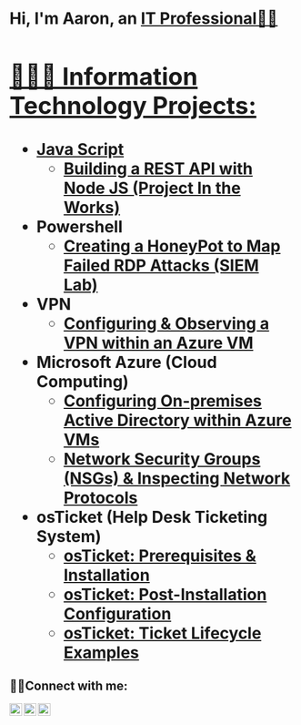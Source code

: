 <h1>Hi, I'm Aaron, an <a href="https://linkedin.com/in/aaronrucker990">IT Professional👋🏾
    
<h2>👨🏾‍💻 Information Technology Projects:</h2>
    
  - <b>Java Script</b>
    - [Building a REST API with Node JS (Project In the Works)](https://github.com/aaronrucker990//rest-api-with-node-js) 
- <b>Powershell</b>
    - [Creating a HoneyPot to Map Failed RDP Attacks (SIEM Lab)](https://github.com/aaronrucker990/siem-lab)     
- <b>VPN</b>
    - [Configuring & Observing a VPN within an Azure VM](https://github.com/aaronrucker990/vpn-observ-and-config)  
- <b>Microsoft Azure (Cloud Computing)</b>
  - [Configuring On-premises Active Directory within Azure VMs](https://github.com/aaronrucker990/configure-ad)
  - [Network Security Groups (NSGs) & Inspecting Network Protocols](https://github.com/aaronrucker990/azure-network-protocols)
- <b>osTicket (Help Desk Ticketing System)</b>
  - [osTicket: Prerequisites & Installation](https://github.com/aaronrucker990/osTicket-Prereqs)
  - [osTicket: Post-Installation Configuration](https://github.com/aaronrucker990/osTicket-post-install-config)
  - [osTicket: Ticket Lifecycle Examples](https://github.com/aaronrucker990/ticket-lifecycle-examples)  
    
<h2>🤳🏾Connect with me:</h2>

[<img align="left" alt="Josh | Youtube" width="22px" src="https://cdn.jsdelivr.net/npm/simple-icons@v3/icons/youtube.svg" />][youtube]
[<img align="left" alt="Josh | LinkedIn" width="22px" src="https://cdn.jsdelivr.net/npm/simple-icons@v3/icons/linkedin.svg" />][linkedin]
[<img align="left" alt="Josh | Instagram" width="22px" src="https://cdn.jsdelivr.net/npm/simple-icons@v3/icons/instagram.svg" />][instagram]

[youtube]: https://youtube.com/channel/UCKRh1iTIsGM_RcEoTChSsUA
[instagram]: https://www.instagram.com/techis_success
[linkedin]: https://linkedin.com/in/aaronrucker990
